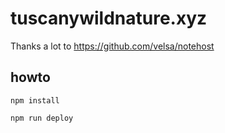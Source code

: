 # tuscanywildnature.xyz

Thanks a lot to https://github.com/velsa/notehost

## howto

`npm install`

`npm run deploy`
